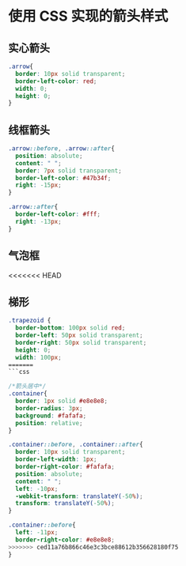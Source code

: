 # 使用 CSS 实现的箭头样式

## 实心箭头
```CSS
.arrow{
  border: 10px solid transparent;
  border-left-color: red;
  width: 0;
  height: 0;
}
```
## 线框箭头
```css
.arrow::before, .arrow::after{
  position: absolute;
  content: " ";
  border: 7px solid transparent;
  border-left-color: #47b34f;
  right: -15px;
}

.arrow::after{
  border-left-color: #fff;
  right: -13px;
}
```
## 气泡框
<<<<<<< HEAD

## 梯形
```CSS
.trapezoid {
  border-bottom: 100px solid red;
  border-left: 50px solid transparent;
  border-right: 50px solid transparent;
  height: 0;
  width: 100px;
=======
```css

/*箭头居中*/
.container{
  border: 1px solid #e8e8e8;
  border-radius: 3px;
  background: #fafafa;
  position: relative;
}

.container::before, .container::after{
  border: 10px solid transparent;
  border-left-width: 1px;
  border-right-color: #fafafa;
  position: absolute;
  content: " ";
  left: -10px;
  -webkit-transform: translateY(-50%);
  transform: translateY(-50%);
}

.container::before{
  left: -11px;
  border-right-color: #e8e8e8;
>>>>>>> ced11a76b866c46e3c3bce88612b356628180f75
}
```
